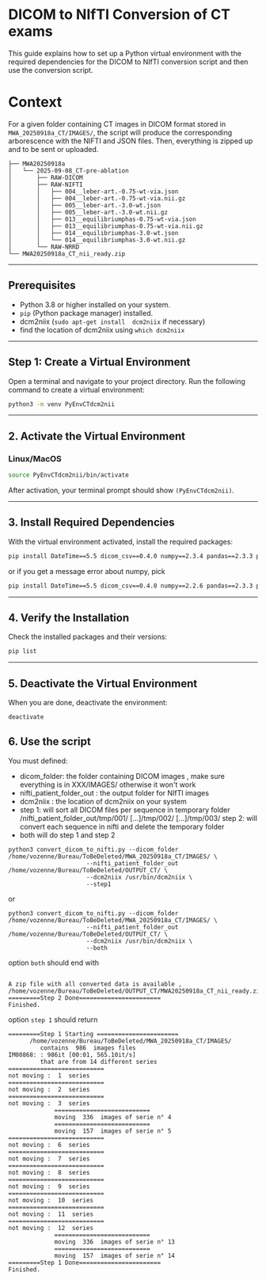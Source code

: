 # DICOM to NIfTI Conversion of CT exams

This guide explains how to set up a Python virtual environment with the required dependencies for the DICOM to NIfTI conversion script and then use the conversion script.

# Context

For a given folder containing CT images in DICOM format stored in `MWA_20250918a_CT/IMAGES/`, the script will produce the corresponding arborescence with the NIFTI and JSON files. Then, everything is zipped up and to be sent or uploaded.

```
├── MWA20250918a
│   └── 2025-09-08_CT-pre-ablation
│       ├── RAW-DICOM
│       ├── RAW-NIFTI
│       │   ├── 004__leber-art.-0.75-wt-via.json
│       │   ├── 004__leber-art.-0.75-wt-via.nii.gz
│       │   ├── 005__leber-art.-3.0-wt.json
│       │   ├── 005__leber-art.-3.0-wt.nii.gz
│       │   ├── 013__equilibriumphas-0.75-wt-via.json
│       │   ├── 013__equilibriumphas-0.75-wt-via.nii.gz
│       │   ├── 014__equilibriumphas-3.0-wt.json
│       │   └── 014__equilibriumphas-3.0-wt.nii.gz
│       └── RAW-NRRD
└── MWA20250918a_CT_nii_ready.zip
```

---

## Prerequisites

- Python 3.8 or higher installed on your system.
- `pip` (Python package manager) installed.
- dcm2niix (`sudo apt-get install  dcm2niix` if necessary)
- find the location of dcm2niix using `which dcm2niix`
---

## Step 1: Create a Virtual Environment

Open a terminal and navigate to your project directory. Run the following command to create a virtual environment:

```bash
python3 -m venv PyEnvCTdcm2nii

```
---

## 2. Activate the Virtual Environment

### Linux/MacOS

```bash
source PyEnvCTdcm2nii/bin/activate
```

After activation, your terminal prompt should show `(PyEnvCTdcm2nii)`.

---

## 3. Install Required Dependencies

With the virtual environment activated, install the required packages:

```bash
pip install DateTime==5.5 dicom_csv==0.4.0 numpy==2.3.4 pandas==2.3.3 pydicom==3.0.1
```

or if you get a message error about numpy, pick

```bash
pip install DateTime==5.5 dicom_csv==0.4.0 numpy==2.2.6 pandas==2.3.3 pydicom==3.0.1
```

---

## 4. Verify the Installation

Check the installed packages and their versions:

```bash
pip list
```

---

## 5. Deactivate the Virtual Environment

When you are done, deactivate the environment:

```bash
deactivate
```


## 6. Use the script

You must defined:

* dicom_folder: the folder containing DICOM images , make sure everything is in XXX/IMAGES/ otherwise it won't work 
* nifti_patient_folder_out : the output folder for NIfTI images
* dcm2niix : the location of dcm2niix on your system
* step 1: will sort all DICOM files per sequence in temporary folder /nifti_patient_folder_out/tmp/001/ [...]/tmp/002/ [...]/tmp/003/
  step 2: will convert each sequence in nifti and delete the temporary folder
* both will do step 1 and step 2

```
python3 convert_dicom_to_nifti.py --dicom_folder /home/vozenne/Bureau/ToBeDeleted/MWA_20250918a_CT/IMAGES/ \
                      --nifti_patient_folder_out /home/vozenne/Bureau/ToBeDeleted/OUTPUT_CT/ \
                      --dcm2niix /usr/bin/dcm2niix \
                      --step1
```

or

```
python3 convert_dicom_to_nifti.py --dicom_folder /home/vozenne/Bureau/ToBeDeleted/MWA_20250918a_CT/IMAGES/ \
                      --nifti_patient_folder_out /home/vozenne/Bureau/ToBeDeleted/OUTPUT_CT/ \
                      --dcm2niix /usr/bin/dcm2niix \
                      --both
```

option `both` should end with 
```

A zip file with all converted data is available ,   /home/vozenne/Bureau/ToBeDeleted/OUTPUT_CT/MWA20250918a_CT_nii_ready.zip
=========Step 2 Done=======================
Finished.

```

option `step 1` should return

```
=========Step 1 Starting =======================
      /home/vozenne/Bureau/ToBeDeleted/MWA_20250918a_CT/IMAGES/
         contains  986  images files
IM00868: : 986it [00:01, 565.10it/s]
         that are from 14 different series
===========================
not moving :  1  series
===========================
not moving :  2  series
===========================
not moving :  3  series
             ===========================
             moving  336  images of serie n° 4
             ===========================
             moving  157  images of serie n° 5
===========================
not moving :  6  series
===========================
not moving :  7  series
===========================
not moving :  8  series
===========================
not moving :  9  series
===========================
not moving :  10  series
===========================
not moving :  11  series
===========================
not moving :  12  series
             ===========================
             moving  336  images of serie n° 13
             ===========================
             moving  157  images of serie n° 14
=========Step 1 Done=======================
Finished.
```